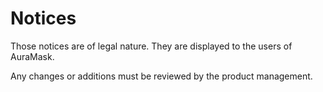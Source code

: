 # Notices

Those notices are of legal nature. They are displayed to the users of AuraMask.

Any changes or additions must be reviewed by the product management.
